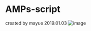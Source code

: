 # AMPs-script
created by mayue 2019.01.03
![image](https://github.com/mayuefine/AMPs-script/blob/master/picture/1547371703864.jpg)
